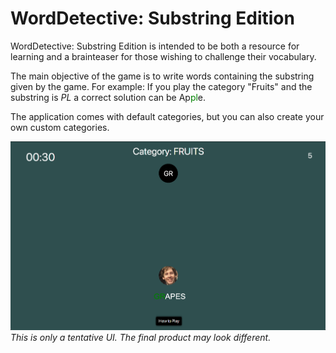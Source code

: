 # WordDetective: Substring Edition
WordDetective: Substring Edition is intended to be both a resource for learning and a brainteaser for those wishing to challenge their vocabulary.

The main objective of the game is to write words containing the substring given by the game. For example: If you play the category "Fruits" and the substring is *PL* a correct solution can be Ap<span style="color:green">pl</span>e.

The application comes with default categories, but you can also create your own custom categories.

![Alt text](../docs/app_preview.png)
<br>
_This is only a tentative UI. The final product may look different._

